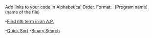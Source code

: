 Add links to your code in Alphabetical Order.
Format:
-[Program name](name of the file)

-[Find nth term in an A.P.](AP.c)

-[Quick Sort](Quick_Sort.c)
-[Binary Search](Binary_Search.c)

